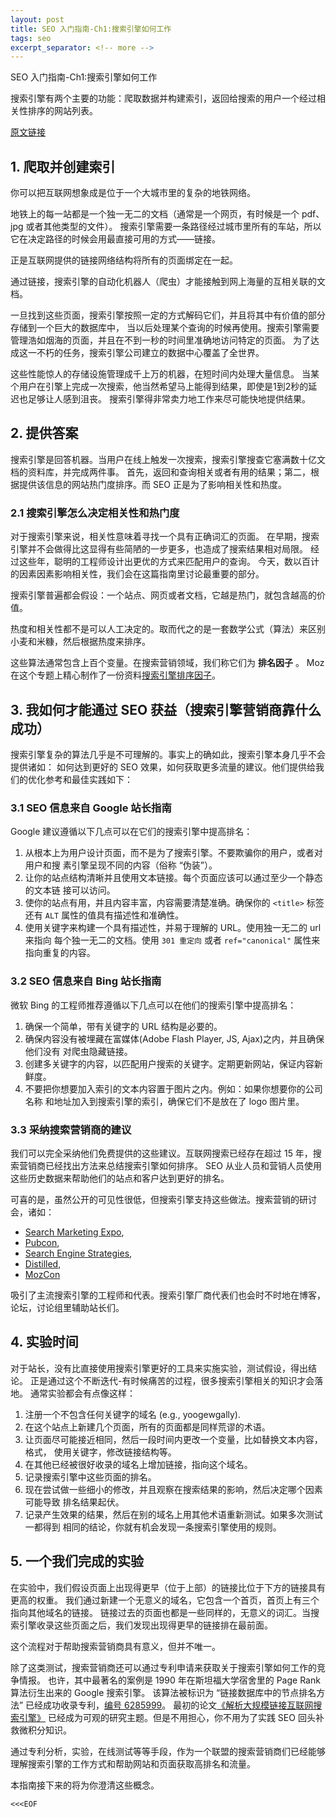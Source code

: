 ```yaml
---
layout: post
title: SEO 入门指南-Ch1:搜索引擎如何工作
tags: seo
excerpt_separator: <!-- more -->
---
```


SEO 入门指南-Ch1:搜索引擎如何工作

搜索引擎有两个主要的功能：爬取数据并构建索引，返回给搜索的用户一个经过相关性排序的网站列表。

<!-- more -->
[原文链接](https://moz.com/beginners-guide-to-seo/how-search-engines-operate)

## 1. 爬取并创建索引

你可以把互联网想象成是位于一个大城市里的复杂的地铁网络。

地铁上的每一站都是一个独一无二的文档（通常是一个网页，有时候是一个 pdf、jpg 或者其他类型的文件）。
搜索引擎需要一条路径经过城市里所有的车站，所以它在决定路径的时候会用最直接可用的方式——链接。

正是互联网提供的链接网络结构将所有的页面绑定在一起。

通过链接，搜索引擎的自动化机器人（爬虫）才能接触到网上海量的互相关联的文档。

一旦找到这些页面，搜索引擎按照一定的方式解码它们，并且将其中有价值的部分存储到一个巨大的数据库中，
当以后处理某个查询的时候再使用。搜索引擎需要管理浩如烟海的页面，并且在不到一秒的时间里准确地访问特定的页面。
为了达成这一不朽的任务，搜索引擎公司建立的数据中心覆盖了全世界。

这些性能惊人的存储设施管理成千上万的机器，在短时间内处理大量信息。
当某个用户在引擎上完成一次搜索，他当然希望马上能得到结果，即使是1到2秒的延迟也足够让人感到沮丧。
搜索引擎得非常卖力地工作来尽可能快地提供结果。

## 2. 提供答案

搜索引擎是回答机器。当用户在线上触发一次搜索，搜索引擎搜查它塞满数十亿文档的资料库，并完成两件事。
首先，返回和查询相关或者有用的结果；第二，根据提供该信息的网站热门度排序。而 SEO 正是为了影响相关性和热度。

### 2.1 搜索引擎怎么决定相关性和热门度

对于搜索引擎来说，相关性意味着寻找一个具有正确词汇的页面。
在早期，搜索引擎并不会做得比这显得有些简陋的一步更多，也造成了搜索结果相对局限。
经过这些年，聪明的工程师设计出更优的方式来匹配用户的查询。
今天，数以百计的因素因素影响相关性，我们会在这篇指南里讨论最重要的部分。

搜索引擎普遍都会假设：一个站点、网页或者文档，它越是热门，就包含越高的价值。

热度和相关性都不是可以人工决定的。取而代之的是一套数学公式（算法）来区别小麦和米糠，然后根据热度来排序。

这些算法通常包含上百个变量。在搜索营销领域，我们称它们为 **排名因子** 。
Moz 在这个专题上精心制作了一份资料[搜索引擎排序因子](https://moz.com/search-ranking-factors)。

## 3. 我如何才能通过 SEO 获益（搜索引擎营销商靠什么成功）

搜索引擎复杂的算法几乎是不可理解的。事实上的确如此，搜索引擎本身几乎不会提供诸如：
如何达到更好的 SEO 效果，如何获取更多流量的建议。他们提供给我们的优化参考和最佳实践如下：

### 3.1 SEO 信息来自 Google 站长指南

Google 建议遵循以下几点可以在它们的搜索引擎中提高排名：

1. 从根本上为用户设计页面，而不是为了搜索引擎。不要欺骗你的用户，或者对用户和搜
   素引擎呈现不同的内容（俗称 “伪装”）。
1. 让你的站点结构清晰并且使用文本链接。每个页面应该可以通过至少一个静态的文本链
   接可以访问。
1. 使你的站点有用，并且内容丰富，内容需要清楚准确。确保你的 `<title>` 标签还有 `ALT` 
   属性的值具有描述性和准确性。
1. 使用关键字来构建一个具有描述性，并易于理解的 URL。使用独一无二的 url 来指向
   每个独一无二的文档。使用 `301 重定向` 或者 `ref="canonical"` 属性来指向重复的内容。

### 3.2 SEO 信息来自 Bing 站长指南

微软 Bing 的工程师推荐遵循以下几点可以在他们的搜索引擎中提高排名：

1. 确保一个简单，带有关键字的 URL 结构是必要的。
1. 确保内容没有被埋藏在富媒体(Adobe Flash Player, JS, Ajax)之内，并且确保他们没有
   对爬虫隐藏链接。
1. 创建多关键字的内容，以匹配用户搜索的关键字。定期更新网站，保证内容新鲜度。
1. 不要把你想要加入索引的文本内容置于图片之内。例如：如果你想要你的公司名称
   和地址加入到搜索引擎的索引，确保它们不是放在了 logo 图片里。

### 3.3 采纳搜索营销商的建议

我们可以完全采纳他们免费提供的这些建议。互联网搜索已经存在超过 15 年，搜索营销商已经找出方法来总结搜索引擎如何排序。
SEO 从业人员和营销人员使用这些历史数据来帮助他们的站点和客户达到更好的排名。

可喜的是，虽然公开的可见性很低，但搜索引擎支持这些做法。搜索营销的研讨会，诸如：

* [Search Marketing Expo](http://searchmarketingexpo.com/), 
* [Pubcon](http://www.pubcon.com/), 
* [Search Engine Strategies](http://www.searchenginestrategies.com/), 
* [Distilled](http://www.distilled.net/events/), 
* [MozCon](https://moz.com/mozcon) 

吸引了主流搜索引擎的工程师和代表。搜索引擎厂商代表们也会时不时地在博客，论坛，讨论组里辅助站长们。

## 4. 实验时间

对于站长，没有比直接使用搜索引擎更好的工具来实施实验，测试假设，得出结论。
正是通过这个不断迭代-有时候痛苦的过程，很多搜索引擎相关的知识才会落地。
通常实验都会有点像这样：

1. 注册一个不包含任何关键字的域名 (e.g., yoogewgally).
1. 在这个站点上新建几个页面，所有的页面都是同样荒谬的术语。
1. 让页面尽可能接近相同，然后一段时间内更改一个变量，比如替换文本内容，格式，
   使用关键字，修改链接结构等。
1. 在其他已经被很好收录的域名上增加链接，指向这个域名。
1. 记录搜索引擎中这些页面的排名。
1. 现在尝试做一些细小的修改，并且观察在搜索结果的影响，然后决定哪个因素可能导致
   排名结果起伏。
1. 记录产生效果的结果，然后在别的域名上用其他术语重新测试。如果多次测试一都得到
   相同的结论，你就有机会发现一条搜索引擎使用的规则。
 
## 5. 一个我们完成的实验

在实验中，我们假设页面上出现得更早（位于上部）的链接比位于下方的链接具有更高的权重。
我们通过新建一个无意义的域名，它包含一个首页，首页上有三个指向其他域名的链接。
链接过去的页面也都是一些同样的，无意义的词汇。当搜索引擎收录这些页面之后，我们发现出现得更早的链接排在最前面。

这个流程对于帮助搜索营销商具有意义，但并不唯一。

除了这类测试，搜索营销商还可以通过专利申请来获取关于搜索引擎如何工作的竞争情报。
也许，其中最著名的案例是 1990 年在斯坦福大学宿舍里的 Page Rank 算法衍生出来的 Google 搜索引擎。
该算法被标识为 “链接数据库中的节点排名方法” 已经成功收录专利，[编号 6285999](http://patft.uspto.gov/netacgi/nph-Parser?patentnumber=6285999)。
最初的论文[《解析大规模链接互联网搜索引擎》](http://infolab.stanford.edu/~backrub/google.html) 
已经成为可观的研究主题。但是不用担心，你不用为了实践 SEO 回头补救微积分知识。

通过专利分析，实验，在线测试等等手段，作为一个联盟的搜索营销商们已经能够理解搜索引擎的工作方式和帮助网站和页面获取高排名和流量。

本指南接下来的将为你澄清这些概念。

`<<<EOF`